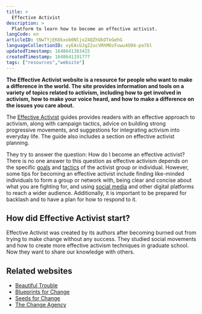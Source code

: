 ```yaml
---
title: >
  Effective Activist
description: >
  Platform to learn how to become an effective activist.
langCode: en
articleID: tNwTYjEK8kxob0NljoZ4QZhQkOTeGehG
languageCollectionID: vyEAcUJgZ2ucVRhMOzFuwu4O94-po7bl
updatedTimestamp: 1648641363415
createdTimestamp: 1648641191777
tags: ["resources","website"]
---
```


**The Effective Activist website is a resource for people who want to make a difference in the world. The site provides information and tools on a variety of topics related to activism, including how to get involved in activism, how to make your voice heard, and how to make a difference on the issues you care about.**

The [Effective Activist](https://effectiveactivist.com/intro/) guides provides readers with an effective approach to activism, along with campaign tactics, advice on building strong progressive movements, and suggestions for integrating activism into everyday life. The guide also includes a section on effective activist planning.

They try to answer the question: How do I become an effective activist? There is no one answer to this question as effective activism depends on the specific [goals](/strategy/goals) and [tactics](/tactics) of the activist group or individual. However, some tips for becoming an effective activist include finding like-minded individuals to form a group or network with, being clear and concise about what you are fighting for, and using [social media](/tools/social-media) and other digital platforms to reach a wider audience. Additionally, it is important to be prepared for backlash and to have a plan for how to respond to it.

## How did Effective Activist start?

Effective Activist was created by its authors after becoming burned out from trying to make change without any success. They studied social movements and how to create more effective activism techniques in graduate school. Now they want to share our knowledge with others.

## Related websites

-   [Beautiful Trouble](/beautiful-trouble)
-   [Blueprints for Change](/blueprints-for-change)
-   [Seeds for Change](/seeds-for-change)
-   [The Change Agency](/the-change-agency)